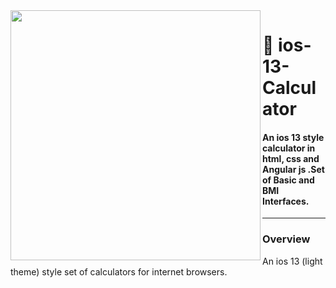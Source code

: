 
<img align="left" src="https://github.com/vivekverma007/ios-13-Calculator/blob/master/preview/preview1.png" width="400" /> 


<p><h1 align="left">📱 ios-13-Calculator</h1></p>

<h4>An ios 13 style calculator in html, css and Angular js .Set of Basic and BMI Interfaces. </h4>


___
### Overview
 An ios 13 (light theme) style set of calculators for internet browsers. 
​


